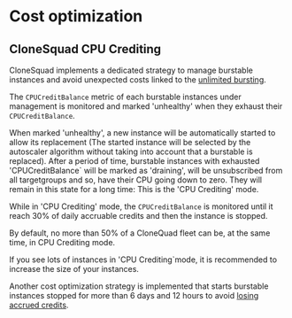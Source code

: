 
# Cost optimization


## CloneSquad CPU Crediting

CloneSquad implements a dedicated strategy to manage burstable instances and avoid unexpected costs 
linked to the [unlimited bursting](https://docs.aws.amazon.com/AWSEC2/latest/UserGuide/burstable-performance-instances-unlimited-mode.html).

The `CPUCreditBalance` metric of each burstable instances under management is monitored and marked 'unhealthy' 
when they exhaust their `CPUCreditBalance`.

When marked 'unhealthy', a new instance will be automatically started to allow its replacement (The started instance will be selected by the autoscaler algorithm
without taking into account that a burstable is replaced). After a period of time, burstable instances with exhausted 'CPUCreditBalance` will
be marked as 'draining', will be unsubscribed from all targetgroups and so, have their CPU going down to zero. They will remain in this state for a long time: This is the 'CPU Crediting' mode.

While in 'CPU Crediting' mode, the `CPUCreditBalance` is monitored until it reach 30% of daily accruable credits and then the instance is stopped.

By default, no more than 50% of a CloneQuad fleet can be, at the same time, in CPU Crediting mode.

If you see lots of instances in 'CPU Crediting`mode, it is recommended to increase the size of your instances.

Another cost optimization strategy is implemented that starts burstable instances stopped for more than 6 days and 12 hours to avoid [losing accrued credits](https://docs.aws.amazon.com/AWSEC2/latest/UserGuide/burstable-credits-baseline-concepts.html#accrued-CPU-credits-life-span).
